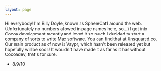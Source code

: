 ```yaml
---
layout: page
---
```




Hi everybody! I'm Billy Doyle, known as SphereCat1 around the web. (Unfortunately no numbers allowed in page names here, so...)
I got into Cocoa development recently and loved it so much I decided to start a company of sorts to write Mac software. You can find that at Unsquared.co. Our main product as of now is Vaypr, which hasn't been released yet but hopefully will be soon! It wouldn't have made it as far as it has without Cocoadev, that's for sure.

- 8/9/10
